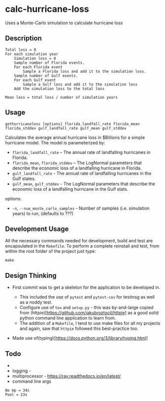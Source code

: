 # calc-hurricane-loss
Uses a Monte-Carlo simulation to calculate hurricane loss

## Description

```{text}
Total loss = 0
For each simulation year
    Simulation loss = 0
    Sample number of Florida events.
    For each Florida event
        Sample a Florida loss and add it to the simulation loss.
    Sample number of Gulf events.
    For each Gulf event
        Sample a Gulf loss and add it to the simulation loss
    Add the simulation loss to the total loss

Mean loss = total loss / number of simulation years
```

## Usage

```{bash}
gethurricaneloss [options] florida_landfall_rate florida_mean florida_stddev gulf_landfall_rate gulf_mean gulf_stddev 
```

Calculates the average annual hurricane loss in $Billions for a simple hurricane model.
The model is parameterized by:

- `florida_landfall_rate` – The annual rate of landfalling hurricanes in Florida.
- `florida_mean`, `florida_stddev` – The LogNormal parameters that describe the economic loss of a landfalling hurricane in Florida.
- `gulf_landfall_rate` - The annual rate of landfalling hurricanes in the Gulf states.
- `gulf_mean`, `gulf_stddev` - The LogNormal parameters that describe the economic loss of a landfalling hurricane in the Gulf stats.

options:

- `-n`, `--num_monte_carlo_samples` - Number of samples (i.e. simulation years) to run, (defaults to ???)

## Development Usage

All the necessary commands needed for development, build and test are encapsulated in the `Makefile`.
To perform a complete reinstall and test, from within the root folder of the project just type:

```{bash}
make
```

## Design Thinking

- First commit was to get a skeleton for the application to be developed in.

  - This included the use of `pytest` and `pytest-cov` for testinsg as well as a noddy test.
  - Configure use of `tox` and `setup.py` - this was by-and-large copied from (httpie)[https://github.com/jakubroztocil/httpie] as a good solid python command line application to learn from.
  - The addition of a `Makefile`, I tend to use make files for all my projects and again, saw that `httpie` followed this best-practice too.

 - Made use of(typing)[https://docs.python.org/3/library/typing.html]
## Todo

- 
- logging - 
- multiprocessor - https://ray.readthedocs.io/en/latest/
- command line args


~~~
No mp = 34s
Pool = 23s
